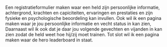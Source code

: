 Een registratieformulier maken waar een held zijn persoonlijke informatie, achtergrond, krachten en capiciteiten, ervaringen en prestaties en zijn fysieke en psychologische beoordeling kan invullen. Ook wil ik een pagina maken waar je jou persoonlijke informatie en vecht status in kan zien, Daarnaast wil ik ook dat je daar jou volgende gevechten en vijanden in kan zien zodat de held weet hoe hij/zij moet trainen. Tot slot wil ik een pagina maken waar de hero leaderboard in staat.




